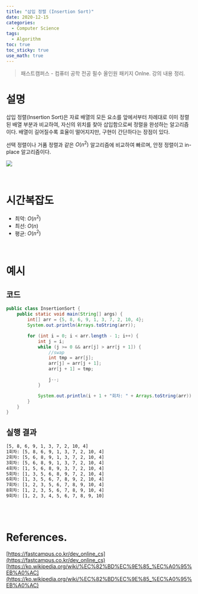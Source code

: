 ```yaml
---
title: "삽입 정렬 (Insertion Sort)"
date: 2020-12-15
categories:
  - Computer Science
tags:
  - Algorithm
toc: true
toc_sticky: true
use_math: true
---
```

> 패스트캠퍼스 - 컴퓨터 공학 전공 필수 올인원 패키지 Onlne. 강의 내용 정리.

# 설명

삽입 정렬(Insertion Sort)은 자료 배열의 모든 요소를 앞에서부터 차례대로 이미 정렬된 배열 부분과 비교하여, 자신의 위치를 찾아 삽입함으로써 정렬을 완성하는 알고리즘이다.
배열이 길어질수록 효율이 떨어지지만, 구현이 간단하다는 장점이 있다.

선택 정렬이나 거품 정렬과 같은 $O(n^2)$ 알고리즘에 비교하여 빠르며, 안정 정렬이고 in-place 알고리즘이다.

<img src="{{ site.url }}{{ site.baseurl }}/assets/images/2020/1215/Insertion_sort_001.png"/><br>

<br>

# 시간복잡도

- 최악: $O(n^2)$
- 최선: $O(n)$
- 평균: $O(n^2)$

<br>

# 예시

## 코드

```java
public class InsertionSort {
    public static void main(String[] args) {
        int[] arr = {5, 8, 6, 9, 1, 3, 7, 2, 10, 4};
        System.out.println(Arrays.toString(arr));

        for (int i = 0; i < arr.length - 1; i++) {
            int j = i;
            while (j >= 0 && arr[j] > arr[j + 1]) {
                //swap
                int tmp = arr[j];
                arr[j] = arr[j + 1];
                arr[j + 1] = tmp;

                j--;
            }

            System.out.println(i + 1 + "회차: " + Arrays.toString(arr));
        }
    }
}

```

## 실행 결과

```bash
[5, 8, 6, 9, 1, 3, 7, 2, 10, 4]
1회차: [5, 8, 6, 9, 1, 3, 7, 2, 10, 4]
2회차: [5, 6, 8, 9, 1, 3, 7, 2, 10, 4]
3회차: [5, 6, 8, 9, 1, 3, 7, 2, 10, 4]
4회차: [1, 5, 6, 8, 9, 3, 7, 2, 10, 4]
5회차: [1, 3, 5, 6, 8, 9, 7, 2, 10, 4]
6회차: [1, 3, 5, 6, 7, 8, 9, 2, 10, 4]
7회차: [1, 2, 3, 5, 6, 7, 8, 9, 10, 4]
8회차: [1, 2, 3, 5, 6, 7, 8, 9, 10, 4]
9회차: [1, 2, 3, 4, 5, 6, 7, 8, 9, 10]
```


<br>
<br>

# References.
[https://fastcampus.co.kr/dev_online_cs](https://fastcampus.co.kr/dev_online_cs)  
[https://ko.wikipedia.org/wiki/%EC%82%BD%EC%9E%85_%EC%A0%95%EB%A0%AC](https://ko.wikipedia.org/wiki/%EC%82%BD%EC%9E%85_%EC%A0%95%EB%A0%AC)
